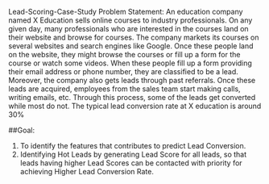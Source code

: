 Lead-Scoring-Case-Study
Problem Statement:
An education company named X Education sells online courses to industry professionals. On any given day, many professionals who are interested in the courses land on their website and browse for courses. The company markets its courses on several websites and search engines like Google. Once these people land on the website, they might browse the courses or fill up a form for the course or watch some videos. When these people fill up a form providing their email address or phone number, they are classified to be a lead. Moreover, the company also gets leads through past referrals. Once these leads are acquired, employees from the sales team start making calls, writing emails, etc. Through this process, some of the leads get converted while most do not. The typical lead conversion rate at X education is around 30%


##Goal:

1) To identify the features that contributes to predict Lead Conversion.
2) Identifying Hot Leads by generating Lead Score for all leads, so that leads having higher Lead Scores can be contacted with priority for achieving Higher Lead Conversion Rate.
